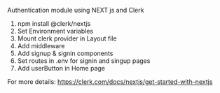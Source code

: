 Authentication module using NEXT js and Clerk

1. npm install @clerk/nextjs
2. Set Environment variables
3. Mount clerk provider in Layout file
4. Add middleware
5. Add signup & signin components 
6. Set routes in .env for signin and singup pages 
7. Add userButton in Home page


For more details:
https://clerk.com/docs/nextjs/get-started-with-nextjs
